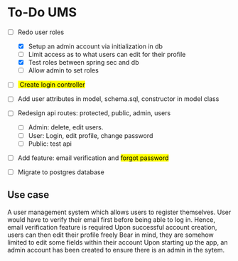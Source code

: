# To-Do UMS
- [ ] Redo user roles
    - [X] Setup an admin account via initialization in db
    - [ ] Limit access as to what users can edit for their profile
    - [X] Test roles between spring sec and db
    - [ ] Allow admin to set roles
- [ ] <mark> Create login controller </mark>
- [ ] Add user attributes in model, schema.sql, constructor in model class
- [ ] Redesign api routes: protected, public, admin, users
    - [ ] Admin: delete, edit users. 
    - [ ] User: Login, edit profile, change password
    - [ ] Public: test api
- [ ] Add feature: email verification and <mark> forgot password </mark>
- [ ] Migrate to postgres database


## Use case
A user management system which allows users to register themselves.
User would have to verify their email first before being able to log in.
Hence, email verification feature is required
Upon successful account creation, users can then edit their profile freely 
Bear in mind, they are somehow limited to edit some fields within their account
Upon starting up the app, an admin account has been created to ensure there is an admin in the sytem.
